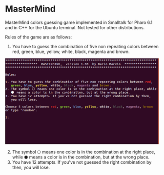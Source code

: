 # MasterMind
MasterMind colors guessing game implemented in Smalltalk for Pharo 6.1 and in C++ for the Ubuntu terminal. Not tested for other distributions.

Rules of the game are as follows:

1. You have to guess the combination of five non repeating colors between red, green, blue, yellow, white, black, magenta and brown.

![Alt text](https://github.com/dario-marvin/MasterMind/blob/master/MM1.png?raw=true "Title")

2. The symbol ⬡  means one color is in the combination at the right place, while ⬢  means a color is in the combination, but at the wrong place.
3. You have 12 attempts. If you've not guessed the right combination by then, you will lose.
